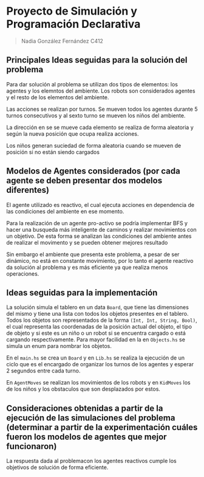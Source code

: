 # Proyecto de Simulación y Programación Declarativa

> Nadia González Fernández C412

## Principales Ideas seguidas para la solución del problema
Para dar solución al problema se utilizan dos tipos de elementos: los agentes y los elemntos del ambiente.
Los robots son considerados agentes y el resto de los elementos del ambiente.

Las acciones se realizan por turnos. Se mueven todos los agentes durante 5 turnos consecutivos y al sexto turno
se mueven los niños del ambiente. 

La dirección en se se mueve cada elemento se realiza de forma aleatoria y según la nueva posición que ocupa realiza acciones.

Los niños generan suciedad de forma aleatoria cuando se mueven de posición si no están siendo cargados

## Modelos de Agentes considerados (por cada agente se deben presentar dos modelos diferentes)

El agente utilizado es reactivo, el cual ejecuta acciones en dependencia de las condiciones 
del ambiente en ese momento.

Para la realización de un agente pro-activo se podría implementar BFS y hacer una busqueda 
más inteligente de caminos y realizar movimientos con un objetivo. De esta forma se analizan 
las condiciones del ambiente antes de realizar el movimento y se pueden obtener mejores resultado

Sin embargo el ambiente que presenta este problema, a pesar de ser dinámico, no está en constante 
movimiento, por lo tanto el agente reactivo da solución al problema y es más eficiente ya que 
realiza menos operaciones.

## Ideas seguidas para la implementación

La solución simula el tablero en un data `Board`, que tiene las dimensiones del mismo y 
tiene una lista con todos los objetos presentes en el tablero. Todos los objetos son representados
de la forma `(Int, Int, String, Bool)`, el cual representa las coordenadas de la posición actual del 
objeto, el tipo de objeto y si este es un niño o un robot si se encuentra cargado o está cargando respectivamente.
Para mayor facilidad en la en `Objects.hs` se simula un enum para nombrar los objetos.


En el `main.hs` se crea un `Board` y en `Lib.hs` se realiza la ejecución de un 
ciclo que es el encargado de organizar los turnos de los agentes y esperar 2 segundos 
entre cada turno.

En `AgentMoves` se realizan los movimientos de los robots y en `KidMoves` los de los niños y 
los obstaculos que son desplazados por estos.

## Consideraciones obtenidas a partir de la ejecución de las simulaciones del problema (determinar a partir de la experimentación cuáles fueron los modelos de agentes que mejor funcionaron)

La respuesta dada al problemacon los agentes reactivos cumple los objetivos de solución de forma eficiente.